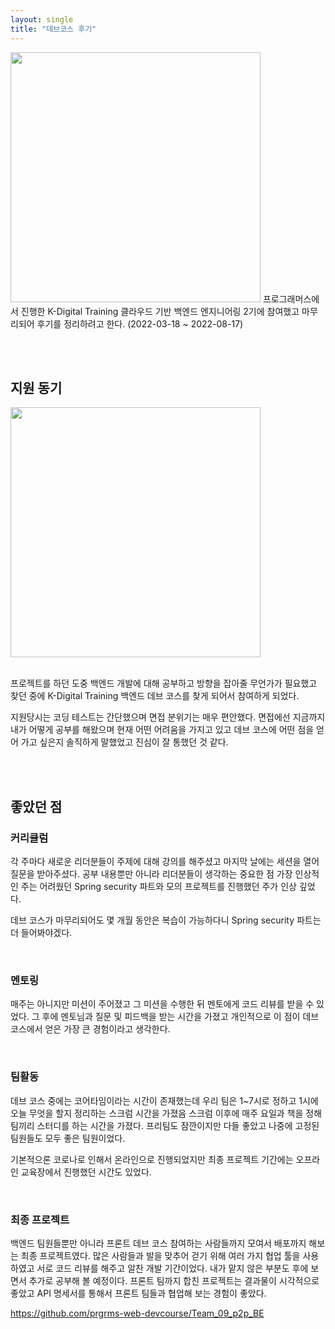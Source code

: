 ```yaml
---
layout: single
title: "데브코스 후기"
---
```


<!-- kdt 사진 -->
<img src= "https://user-images.githubusercontent.com/58356031/185875912-7f7aa502-8166-4d9b-9cd9-7e61d8eff68c.png" width="400">
프로그래머스에서 진행한 K-Digital Training 클라우드 기반 백엔드 엔지니어링 2기에 참여했고 마무리되어 후기를 정리하려고 한다.
(2022-03-18 ~ 2022-08-17)

<br/><br/>

## 지원 동기

<img src= "https://user-images.githubusercontent.com/58356031/185876235-501d25e7-0f6e-4d48-a1ab-6e90b6a3618c.png" width="400">
<!-- 여기 합격 사진 -->
<br/><br/>

프로젝트를 하던 도중 백엔드 개발에 대해 공부하고 방향을 잡아줄 무언가가 필요했고 찾던 중에 
K-Digital Training 백엔드 데브 코스를 찾게 되어서 참여하게 되었다.

지원당시는 코딩 테스트는 간단했으며 면접 분위기는 매우 편안했다.
면접에선 지금까지 내가 어떻게 공부를 해왔으며 현재 어떤 어려움을 가지고 있고 데브 코스에 어떤 점을 얻어 가고 싶은지 솔직하게 말했었고 진심이 잘 통했던 것 같다.

<br/><br/>

## 좋았던 점

### 커리큘럼
각 주마다 새로운 리더분들이 주제에 대해 강의를 해주셨고 마지막 날에는 세션을 열어 질문을 받아주셨다.
공부 내용뿐만 아니라 리더분들이 생각하는 중요한 점 
가장 인상적인 주는 어려웠던 Spring security 파트와 모의 프로젝트를 진행했던 주가 인상 깊었다.

데브 코스가 마무리되어도 몇 개월 동안은 복습이 가능하다니 Spring security 파트는 더 들어봐야겠다.

<br/>

### 멘토링
매주는 아니지만 미션이 주어졌고 그 미션을 수행한 뒤 멘토에게 코드 리뷰를 받을 수 있었다.
그 후에 멘토님과 질문 및 피드백을 받는 시간을 가졌고 개인적으로 이 점이 데브 코스에서 얻은 가장 큰 경험이라고 생각한다.

<br/>

### 팀활동
데브 코스 중에는 코어타임이라는 시간이 존재했는데 우리 팀은 1~7시로 정하고 1시에
오늘 무엇을 할지 정리하는 스크럼 시간을 가졌음 스크럼 이후에 매주 요일과 책을 정해 팀끼리 스터디를 하는 시간을 가졌다.
프리팀도 잠깐이지만 다들 좋았고 나중에 고정된 팀원들도 모두 좋은 팀원이었다.

기본적으론 코로나로 인해서 온라인으로 진행되었지만 최종 프로젝트 기간에는 오프라인 교육장에서 진행했던 시간도 있었다. 

<br/>

### 최종 프로젝트
백엔드 팀원들뿐만 아니라 프론트 데브 코스 참여하는 사람들까지 모여서 배포까지 해보는 최종 프로젝트였다.
많은 사람들과 발을 맞추어 걷기 위해 여러 가지 협업 툴을 사용하였고 서로 코드 리뷰를 해주고 알찬 개발 기간이었다.
내가 맡지 않은 부분도 후에 보면서 추가로 공부해 볼 예정이다.
프론트 팀까지 합친 프로젝트는 결과물이 시각적으로 좋았고 API 명세서를 통해서 프론트 팀들과 협업해 보는 경험이 좋았다.

https://github.com/prgrms-web-devcourse/Team_09_p2p_BE
<br/>
